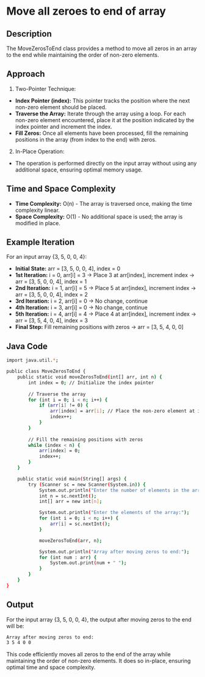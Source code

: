 # Move all zeroes to end of array 
## Description

The MoveZerosToEnd class provides a method to move all zeros in an array 
to the end while maintaining the order of non-zero elements.

## Approach
1. Two-Pointer Technique:
 - **Index Pointer (index):** This pointer tracks the position where the next non-zero element should be placed.
 - **Traverse the Array:** Iterate through the array using a loop. For each non-zero element encountered, place it at the position indicated by the index pointer and increment the index.
 - **Fill Zeros:** Once all elements have been processed, fill the remaining positions in the array (from index to the end) with zeros.

2. In-Place Operation:
 - The operation is performed directly on the input array without using any additional space, ensuring optimal memory usage.

## Time and Space Complexity
 - **Time Complexity:** O(n) - The array is traversed once, making the time complexity linear.
 - **Space Complexity:** O(1) - No additional space is used; the array is modified in place.

## Example Iteration
For an input array {3, 5, 0, 0, 4}:

 - **Initial State:** arr = [3, 5, 0, 0, 4], index = 0
 - **1st Iteration:** i = 0, arr[i] = 3 → Place 3 at arr[index], increment index → arr = [3, 5, 0, 0, 4], index = 1
 - **2nd Iteration:** i = 1, arr[i] = 5 → Place 5 at arr[index], increment index → arr = [3, 5, 0, 0, 4], index = 2
 - **3rd Iteration:** i = 2, arr[i] = 0 → No change, continue
 - **4th Iteration:** i = 3, arr[i] = 0 → No change, continue
 - **5th Iteration:** i = 4, arr[i] = 4 → Place 4 at arr[index], increment index → arr = [3, 5, 4, 0, 4], index = 3
 - **Final Step:** Fill remaining positions with zeros → arr = [3, 5, 4, 0, 0]

## Java Code
```bash
import java.util.*;

public class MoveZerosToEnd {
    public static void moveZerosToEnd(int[] arr, int n) {
        int index = 0; // Initialize the index pointer
        
        // Traverse the array
        for (int i = 0; i < n; i++) {
            if (arr[i] != 0) {
                arr[index] = arr[i]; // Place the non-zero element at index
                index++;
            }
        }
        
        // Fill the remaining positions with zeros
        while (index < n) {
            arr[index] = 0;
            index++;
        }
    }

    public static void main(String[] args) {
        try (Scanner sc = new Scanner(System.in)) {
            System.out.println("Enter the number of elements in the array:");
            int n = sc.nextInt();
            int[] arr = new int[n];

            System.out.println("Enter the elements of the array:");
            for (int i = 0; i < n; i++) {
                arr[i] = sc.nextInt();
            }

            moveZerosToEnd(arr, n);

            System.out.println("Array after moving zeros to end:");
            for (int num : arr) {
                System.out.print(num + " ");
            }
        }
    }
}
```

## Output
For the input array {3, 5, 0, 0, 4}, the output after moving zeros to the end will be:

```bash
Array after moving zeros to end:
3 5 4 0 0
```

This code efficiently moves all zeros to the end of the array while maintaining the order of non-zero elements. 
It does so in-place, ensuring optimal time and space complexity.

